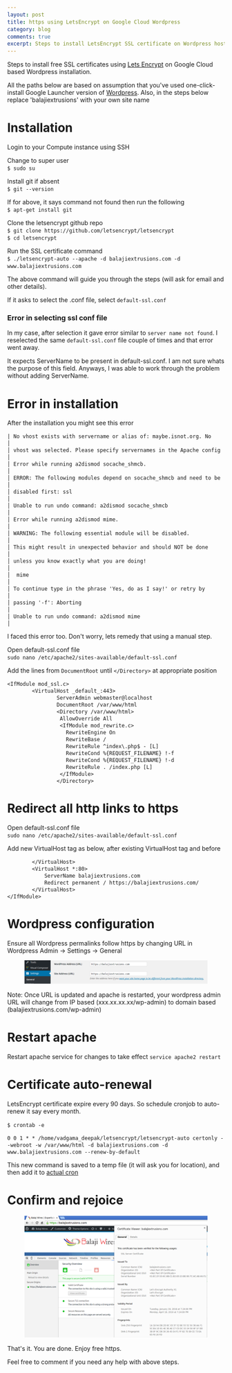 ```yaml
---
layout: post
title: https using LetsEncrypt on Google Cloud Wordpress
category: blog
comments: true
excerpt: Steps to install LetsEncrypt SSL certificate on Wordpress hosted on Google Cloud   
---
```




Steps to install free SSL certificates using [Lets Encrypt](https://letsencrypt.org/) on Google Cloud based Wordpress installation. 

All the paths below are based on assumption that you've used one-click-install Google Launcher version of [Wordpress](https://cloud.google.com/launcher/solution/click-to-deploy-images/wordpress?q=Wordpress). Also, in the steps below replace 'balajiextrusions' with your own site name
 
# Installation

Login to your Compute instance using SSH

Change to super user  
`$ sudo su`

Install git if absent  
`$ git --version`   

If for above, it says command not found then run the following   
`$ apt-get install git`

Clone the letsencrypt github repo  
`$ git clone https://github.com/letsencrypt/letsencrypt`  
`$ cd letsencrypt`

Run the SSL certificate command  
`$ ./letsencrypt-auto --apache -d balajiextrusions.com -d www.balajiextrusions.com`

The above command will guide you through the steps (will ask for email and other details).  
 
If it asks to select the .conf file, select `default-ssl.conf`

### Error in selecting ssl conf file

In my case, after selection it gave error similar to `server name not found`.  I reselected the same `default-ssl.conf` file couple of times and that error went away.  
  
It expects ServerName to be present in default-ssl.conf. I am not sure whats the purpose of this field. Anyways, I was able to work through the problem without adding ServerName.

# Error in installation

After the installation you might see this error

    | No vhost exists with servername or alias of: maybe.isnot.org. No     │  
    │ vhost was selected. Please specify servernames in the Apache config  │  
    │ Error while running a2dismod socache_shmcb.                          │  
    │ ERROR: The following modules depend on socache_shmcb and need to be  │  
    │ disabled first: ssl                                                  │  
    │ Unable to run undo command: a2dismod socache_shmcb                   │  
    │ Error while running a2dismod mime.                                   │  
    │ WARNING: The following essential module will be disabled.            │  
    │ This might result in unexpected behavior and should NOT be done      │  
    │ unless you know exactly what you are doing!                          │  
    │  mime                                                                │  
    │ To continue type in the phrase 'Yes, do as I say!' or retry by       │  
    │ passing '-f': Aborting                                               │  
    │ Unable to run undo command: a2dismod mime                            │ 
    

I faced this error too. Don't worry, lets remedy that using a manual step.  
 
Open default-ssl.conf file        
`sudo nano /etc/apache2/sites-available/default-ssl.conf`

Add the lines from `DocumentRoot` until `</Directory>` at appropriate position

    <IfModule mod_ssl.c>
            <VirtualHost _default_:443>
                    ServerAdmin webmaster@localhost
                    DocumentRoot /var/www/html
                    <Directory /var/www/html>
                     AllowOverride All
                     <IfModule mod_rewrite.c>
                       RewriteEngine On
                       RewriteBase /
                       RewriteRule ^index\.php$ - [L]
                       RewriteCond %{REQUEST_FILENAME} !-f
                       RewriteCond %{REQUEST_FILENAME} !-d
                       RewriteRule . /index.php [L]
                     </IfModule>
                    </Directory>


# Redirect all http links to https

Open default-ssl.conf file  
`sudo nano /etc/apache2/sites-available/default-ssl.conf`

Add new VirtualHost tag as below, after existing VirtualHost tag and before </IfModule> 

            </VirtualHost>
            <VirtualHost *:80>
                ServerName balajiextrusions.com
                Redirect permanent / https://balajiextrusions.com/
            </VirtualHost>
    </IfModule>

# Wordpress configuration

Ensure all Wordpress permalinks follow https by changing URL in Wordpress Admin -> Settings -> General
 
 <figure>
     <a href="/images/blog/https-wordpress-config.png"><img src="/images/blog/https-wordpress-config.png"></a>
 </figure>
 
 Note: Once URL is updated and apache is restarted, your wordpress admin URL will change from IP based (xxx.xx.xx.xx/wp-admin) to domain based (balajiextrusions.com/wp-admin) 

# Restart apache

Restart apache service for changes to take effect
`service apache2 restart`

# Certificate auto-renewal 

LetsEncrypt certificate expire every 90 days. So schedule cronjob to auto-renew it say every month.

`$ crontab -e`

    0 0 1 * * /home/vadgama_deepak/letsencrypt/letsencrypt-auto certonly --webroot -w /var/www/html -d balajiextrusions.com -d www.balajiextrusions.com --renew-by-default

This new command is saved to a temp file (it will ask you for location), and then add it to [actual cron](http://unix.stackexchange.com/a/197506)

# Confirm and rejoice

 <figure>
     <a href="/images/blog/https-balajiextrusions-site.png"><img src="/images/blog/https-balajiextrusions-site.png"></a>
 </figure>

That's it. You are done. Enjoy free https.
 
Feel free to comment if you need any help with above steps.

